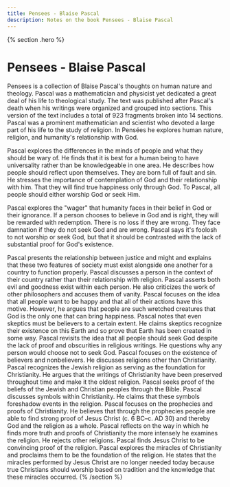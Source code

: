 ```yaml
---
title: Pensees - Blaise Pascal
description: Notes on the book Pensees - Blaise Pascal
---
```


{% section .hero %}
# Pensees - Blaise Pascal
Pensees is a collection of Blaise Pascal's thoughts on human nature and theology. Pascal was a mathematician and physicist yet dedicated a great deal of his life to theological study. The text was published after Pascal's death when his writings were organized and grouped into sections. This version of the text includes a total of 923 fragments broken into 14 sections. Pascal was a prominent mathematician and scientist who devoted a large part of his life to the study of religion. In Pensées he explores human nature, religion, and humanity's relationship with God. 

Pascal explores the differences in the minds of people and what they should be wary of. He finds that it is best for a human being to have universality rather than be knowledgeable in one area. He describes how people should reflect upon themselves. They are born full of fault and sin. He stresses the importance of contemplation of God and their relationship with him. That they will find true happiness only through God. To Pascal, all people should either worship God or seek Him. 

Pascal explores the "wager" that humanity faces in their belief in God or their ignorance. If a person chooses to believe in God and is right, they will be rewarded with redemption. There is no loss if they are wrong. They face damnation if they do not seek God and are wrong. Pascal says it's foolosh to not worship or seek God, but that it should be contrasted with the lack of substantial proof for God's existence.

Pascal presents the relationship between justice and might and explains that these two features of society must exist alongside one another for a country to function properly. Pascal discusses a person in the context of their country rather than their relationship with religion. Pascal asserts both evil and goodness exist within each person. He also criticizes the work of other philosophers and accuses them of vanity. Pascal focuses on the idea that all people want to be happy and that all of their actions have this motive. However, he argues that people are such wretched creatures that God is the only one that can bring happiness. Pascal notes that even skeptics must be believers to a certain extent. He claims skeptics recognize their existence on this Earth and so prove that Earth has been created in some way. Pascal revisits the idea that all people should seek God despite the lack of proof and obscurities in religious writings. He questions why any person would choose not to seek God. Pascal focuses on the existence of believers and nonbelievers. He discusses religions other than Christianity. Pascal recognizes the Jewish religion as serving as the foundation for Christianity. He argues that the writings of Christianity have been preserved throughout time and make it the oldest religion. Pascal seeks proof of the beliefs of the Jewish and Christian peoples through the Bible. Pascal discusses symbols within Christianity. He claims that these symbols foreshadow events in the religion. Pascal focuses on the prophecies and proofs of Christianity. He believes that through the prophecies people are able to find strong proof of Jesus Christ (c. 6 BC–c. AD 30) and thereby God and the religion as a whole. Pascal reflects on the way in which he finds more truth and proofs of Christianity the more intensely he examines the religion. He rejects other religions. Pascal finds Jesus Christ to be convincing proof of the religion. Pascal explores the miracles of Christianity and proclaims them to be the foundation of the religion. He states that the miracles performed by Jesus Christ are no longer needed today because true Christians should worship based on tradition and the knowledge that these miracles occurred. 
{% /section %}






